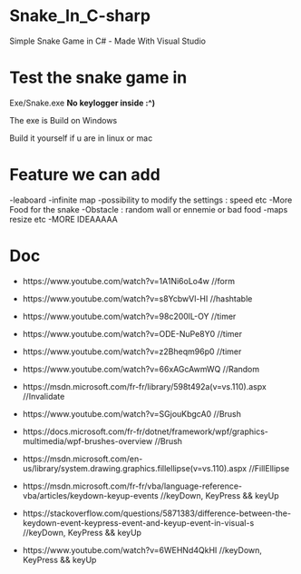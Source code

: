 # Snake_In_C-sharp
Simple Snake Game in C# - Made With Visual Studio

# Test the snake game in 
Exe/Snake.exe
<strong>No keylogger inside :^)</strong>

The exe is Build on Windows

Build it yourself if u are in linux or mac

# Feature we can add
-leaboard 
-infinite map
-possibility to modify the settings : speed etc
-More Food for the snake
-Obstacle : random wall or ennemie or bad food
-maps resize etc
-MORE IDEAAAAA

# Doc
<ul>
<li><p>https://www.youtube.com/watch?v=1A1Ni6oLo4w //form</p></li>
<li><p>https://www.youtube.com/watch?v=s8YcbwVl-HI //hashtable</p></li>
<li><p>https://www.youtube.com/watch?v=98c200lL-OY //timer</p></li>
<li><p>https://www.youtube.com/watch?v=ODE-NuPe8Y0 //timer</p></li>
<li><p>https://www.youtube.com/watch?v=z2Bheqm96p0 //timer</p></li>
<li><p>https://www.youtube.com/watch?v=66xAGcAwmWQ //Random</p></li>
<li><p>https://msdn.microsoft.com/fr-fr/library/598t492a(v=vs.110).aspx //Invalidate</p></li>
<li><p>https://www.youtube.com/watch?v=SGjouKbgcA0 //Brush</p></li>
<li><p>https://docs.microsoft.com/fr-fr/dotnet/framework/wpf/graphics-multimedia/wpf-brushes-overview //Brush</p></li>
<li><p>https://msdn.microsoft.com/en-us/library/system.drawing.graphics.fillellipse(v=vs.110).aspx //FillEllipse</p></li>
<li><p>https://msdn.microsoft.com/fr-fr/vba/language-reference-vba/articles/keydown-keyup-events //keyDown, KeyPress && keyUp</p></li>
<li><p>https://stackoverflow.com/questions/5871383/difference-between-the-keydown-event-keypress-event-and-keyup-event-in-visual-s //keyDown, KeyPress && keyUp</p></li>
<li><p>https://www.youtube.com/watch?v=6WEHNd4QkHI //keyDown, KeyPress && keyUp</p></li>
</ul>










